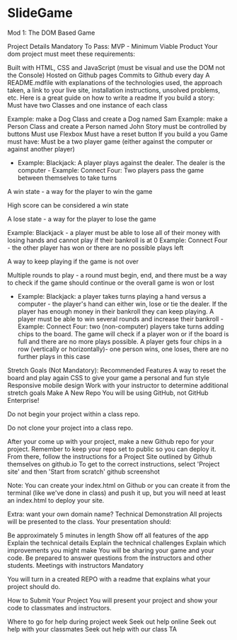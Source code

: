 # SlideGame

Mod 1: The DOM Based Game

Project Details
Mandatory To Pass:
MVP - Minimum Viable Product
Your dom project must meet these requirements:

Built with HTML, CSS and JavaScript (must be visual and use the DOM not the Console)
Hosted on Github pages
Commits to Github every day
A README.mdfile with explanations of the technologies used, the approach taken, a link to your live site, installation instructions, unsolved problems, etc. Here is a great guide on how to write a readme
If you build a story:
Must have two Classes and one instance of each class

Example: make a Dog Class and create a Dog named Sam
Example: make a Person Class and create a Person named John
Story must be controlled by buttons
Must use Flexbox
Must have a reset button
If you build a you Game must have:
Must be a two player game (either against the computer or against another player)
- Example: Blackjack: A player plays against the dealer. The dealer is the computer - Example: Connect Four: Two players pass the game between themselves to take turns

A win state - a way for the player to win the game

High score can be considered a win state

A lose state - a way for the player to lose the game

Example: Blackjack - a player must be able to lose all of their money with losing hands and cannot play if their bankroll is at 0
Example: Connect Four - the other player has won or there are no possible plays left

A way to keep playing if the game is not over

Multiple rounds to play - a round must begin, end, and there must be a way to check if the game should continue or the overall game is won or lost
- Example: Blackjack: a player takes turns playing a hand versus a computer - the player's hand can either win, lose or tie the dealer. If the player has enough money in their bankroll they can keep playing. A player must be able to win several rounds and increase their bankroll - Example: Connect Four: two (non-computer) players take turns adding chips to the board. The game will check if a player won or if the board is full and there are no more plays possible. A player gets four chips in a row (vertically or horizontally)- one person wins, one loses, there are no further plays in this case

Stretch Goals (Not Mandatory):
Recommended Features
A way to reset the board and play again
CSS to give your game a personal and fun style
Responsive mobile design
Work with your instructor to determine additional stretch goals
Make A New Repo
You will be using GitHub, not GitHub Enterprise!

Do not begin your project within a class repo.

Do not clone your project into a class repo.

After your come up with your project, make a new Github repo for your project. Remember to keep your repo set to public so you can deploy it.
From there, follow the instructions for a Project Site outlined by Github themselves on github.io To get to the correct instructions, select 'Project site' and then 'Start from scratch'
github screenshot

Note: You can create your index.html on Github or you can create it from the terminal (like we've done in class) and push it up, but you will need at least an index.html to deploy your site.

Extra: want your own domain name?
Technical Demonstration
All projects will be presented to the class. Your presentation should:

Be approximately 5 minutes in length
Show off all features of the app
Explain the technical details
Explain the technical challenges
Explain which improvements you might make You will be sharing your game and your code. Be prepared to answer questions from the instructors and other students.
Meetings with instructors
Mandatory

You will turn in a created REPO with a readme that explains what your project should do.

How to Submit Your Project
You will present your project and show your code to classmates and instructors.

Where to go for help during project week
Seek out help online
Seek out help with your classmates
Seek out help with our class TA
